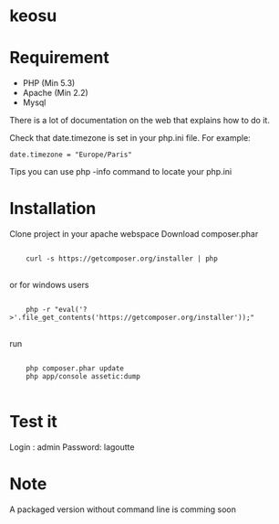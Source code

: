 keosu
=====


Requirement
===
- PHP (Min 5.3)
- Apache (Min 2.2)
- Mysql

There is a lot of documentation on the web that explains how to do it.

Check that date.timezone is set in your php.ini file.
For example:

    date.timezone = "Europe/Paris"

Tips you can use php -info command to locate your php.ini

Installation
===
Clone project in your apache webspace
Download composer.phar
<pre>
<code>
    curl -s https://getcomposer.org/installer | php
</code>
</pre>
or for windows users

<pre>
<code>
    php -r "eval('?>'.file_get_contents('https://getcomposer.org/installer'));"
</code>
</pre>

run
<pre>
<code>
    php composer.phar update
    php app/console assetic:dump
</code>
</pre>

Test it
==
Login : admin
Password: lagoutte



Note
===
A packaged version without command line is comming soon
